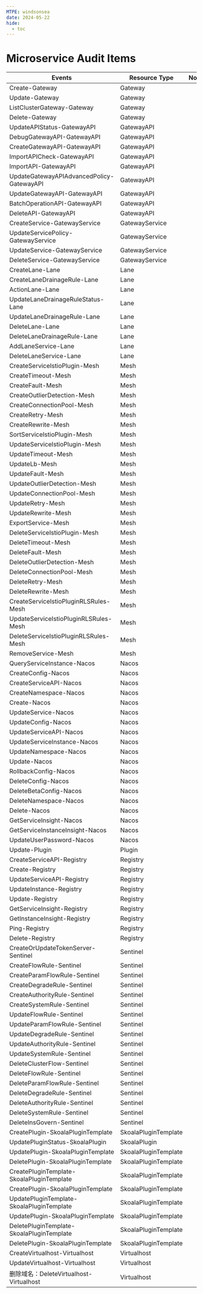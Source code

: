 ```yaml
---
MTPE: windsonsea
date: 2024-05-22
hide:
  - toc
---
```


# Microservice Audit Items

| Events | Resource Type | Notes |
| --- | --- | --- |
| Create-Gateway | Gateway | |
| Update-Gateway | Gateway | |
| ListClusterGateway-Gateway | Gateway | |
| Delete-Gateway | Gateway | |
| UpdateAPIStatus-GatewayAPI | GatewayAPI | |
| DebugGatewayAPI-GatewayAPI | GatewayAPI | |
| CreateGatewayAPI-GatewayAPI | GatewayAPI | |
| ImportAPICheck-GatewayAPI | GatewayAPI | |
| ImportAPI-GatewayAPI | GatewayAPI | |
| UpdateGatewayAPIAdvancedPolicy-GatewayAPI | GatewayAPI | |
| UpdateGatewayAPI-GatewayAPI | GatewayAPI | |
| BatchOperationAPI-GatewayAPI | GatewayAPI | |
| DeleteAPI-GatewayAPI | GatewayAPI | |
| CreateService-GatewayService | GatewayService | |
| UpdateServicePolicy-GatewayService | GatewayService | |
| UpdateService-GatewayService | GatewayService | |
| DeleteService-GatewayService | GatewayService | |
| CreateLane-Lane | Lane | |
| CreateLaneDrainageRule-Lane | Lane | |
| ActionLane-Lane | Lane | |
| UpdateLaneDrainageRuleStatus-Lane | Lane | |
| UpdateLaneDrainageRule-Lane | Lane | |
| DeleteLane-Lane | Lane | |
| DeleteLaneDrainageRule-Lane | Lane | |
| AddLaneService-Lane | Lane | |
| DeleteLaneService-Lane | Lane | |
| CreateServiceIstioPlugin-Mesh | Mesh | |
| CreateTimeout-Mesh | Mesh | |
| CreateFault-Mesh | Mesh | |
| CreateOutlierDetection-Mesh | Mesh | |
| CreateConnectionPool-Mesh | Mesh | |
| CreateRetry-Mesh | Mesh | |
| CreateRewrite-Mesh | Mesh | |
| SortServiceIstioPlugin-Mesh | Mesh | |
| UpdateServiceIstioPlugin-Mesh | Mesh | |
| UpdateTimeout-Mesh | Mesh | |
| UpdateLb-Mesh | Mesh | |
| UpdateFault-Mesh | Mesh | |
| UpdateOutlierDetection-Mesh | Mesh | |
| UpdateConnectionPool-Mesh | Mesh | |
| UpdateRetry-Mesh | Mesh | |
| UpdateRewrite-Mesh | Mesh | |
| ExportService-Mesh | Mesh | |
| DeleteServiceIstioPlugin-Mesh | Mesh | |
| DeleteTimeout-Mesh | Mesh | |
| DeleteFault-Mesh | Mesh | |
| DeleteOutlierDetection-Mesh | Mesh | |
| DeleteConnectionPool-Mesh | Mesh | |
| DeleteRetry-Mesh | Mesh | |
| DeleteRewrite-Mesh | Mesh | |
| CreateServiceIstioPluginRLSRules-Mesh | Mesh | |
| UpdateServiceIstioPluginRLSRules-Mesh | Mesh | |
| DeleteServiceIstioPluginRLSRules-Mesh | Mesh | |
| RemoveService-Mesh | Mesh | |
| QueryServiceInstance-Nacos | Nacos | |
| CreateConfig-Nacos | Nacos | |
| CreateServiceAPI-Nacos | Nacos | |
| CreateNamespace-Nacos | Nacos | |
| Create-Nacos | Nacos | |
| UpdateService-Nacos | Nacos | |
| UpdateConfig-Nacos | Nacos | |
| UpdateServiceAPI-Nacos | Nacos | |
| UpdateServiceInstance-Nacos | Nacos | |
| UpdateNamespace-Nacos | Nacos | |
| Update-Nacos | Nacos | |
| RollbackConfig-Nacos | Nacos | |
| DeleteConfig-Nacos | Nacos | |
| DeleteBetaConfig-Nacos | Nacos | |
| DeleteNamespace-Nacos | Nacos | |
| Delete-Nacos | Nacos | |
| GetServiceInsight-Nacos | Nacos | |
| GetServiceInstanceInsight-Nacos | Nacos | |
| UpdateUserPassword-Nacos | Nacos | |
| Update-Plugin | Plugin | |
| CreateServiceAPI-Registry | Registry | |
| Create-Registry | Registry | |
| UpdateServiceAPI-Registry | Registry | |
| UpdateInstance-Registry | Registry | |
| Update-Registry | Registry | |
| GetServiceInsight-Registry | Registry | |
| GetInstanceInsight-Registry | Registry | |
| Ping-Registry | Registry | |
| Delete-Registry | Registry | |
| CreateOrUpdateTokenServer-Sentinel | Sentinel | |
| CreateFlowRule-Sentinel | Sentinel | |
| CreateParamFlowRule-Sentinel | Sentinel | |
| CreateDegradeRule-Sentinel | Sentinel | |
| CreateAuthorityRule-Sentinel | Sentinel | |
| CreateSystemRule-Sentinel | Sentinel | |
| UpdateFlowRule-Sentinel | Sentinel | |
| UpdateParamFlowRule-Sentinel | Sentinel | |
| UpdateDegradeRule-Sentinel | Sentinel | |
| UpdateAuthorityRule-Sentinel | Sentinel | |
| UpdateSystemRule-Sentinel | Sentinel | |
| DeleteClusterFlow-Sentinel | Sentinel | |
| DeleteFlowRule-Sentinel | Sentinel | |
| DeleteParamFlowRule-Sentinel | Sentinel | |
| DeleteDegradeRule-Sentinel | Sentinel | |
| DeleteAuthorityRule-Sentinel | Sentinel | |
| DeleteSystemRule-Sentinel | Sentinel | |
| DeleteInsGovern-Sentinel | Sentinel | |
| CreatePlugin-SkoalaPluginTemplate | SkoalaPluginTemplate | |
| UpdatePluginStatus-SkoalaPlugin | SkoalaPlugin | |
| UpdatePlugin-SkoalaPluginTemplate | SkoalaPluginTemplate | |
| DeletePlugin-SkoalaPluginTemplate | SkoalaPluginTemplate | |
| CreatePluginTemplate-SkoalaPluginTemplate | SkoalaPluginTemplate | |
| CreatePlugin-SkoalaPluginTemplate | SkoalaPluginTemplate | |
| UpdatePluginTemplate-SkoalaPluginTemplate | SkoalaPluginTemplate | |
| UpdatePlugin-SkoalaPluginTemplate | SkoalaPluginTemplate | |
| DeletePluginTemplate-SkoalaPluginTemplate | SkoalaPluginTemplate | |
| DeletePlugin-SkoalaPluginTemplate | SkoalaPluginTemplate | |
| CreateVirtualhost-Virtualhost | Virtualhost | |
| UpdateVirtualhost-Virtualhost | Virtualhost | |
| 删除域名：DeleteVirtualhost-Virtualhost | Virtualhost | |
